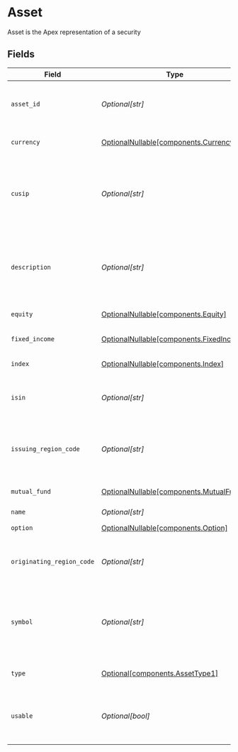 # Asset

Asset is the Apex representation of a security


## Fields

| Field                                                                                                        | Type                                                                                                         | Required                                                                                                     | Description                                                                                                  | Example                                                                                                      |
| ------------------------------------------------------------------------------------------------------------ | ------------------------------------------------------------------------------------------------------------ | ------------------------------------------------------------------------------------------------------------ | ------------------------------------------------------------------------------------------------------------ | ------------------------------------------------------------------------------------------------------------ |
| `asset_id`                                                                                                   | *Optional[str]*                                                                                              | :heavy_minus_sign:                                                                                           | Apex internal identifier assigned upon entry to every security.                                              | 8395                                                                                                         |
| `currency`                                                                                                   | [OptionalNullable[components.Currency]](../../models/components/currency.md)                                 | :heavy_minus_sign:                                                                                           | Currency specific asset details                                                                              |                                                                                                              |
| `cusip`                                                                                                      | *Optional[str]*                                                                                              | :heavy_minus_sign:                                                                                           | Identifier assigned to a security by the CUSIP Service Bureau of Standard & Poor’s Corporation               | 855244109                                                                                                    |
| `description`                                                                                                | *Optional[str]*                                                                                              | :heavy_minus_sign:                                                                                           | Name of the issuer of a security and additional descriptive information about the particular issue           | Starbucks Corp                                                                                               |
| `equity`                                                                                                     | [OptionalNullable[components.Equity]](../../models/components/equity.md)                                     | :heavy_minus_sign:                                                                                           | Equity specific asset details                                                                                |                                                                                                              |
| `fixed_income`                                                                                               | [OptionalNullable[components.FixedIncome]](../../models/components/fixedincome.md)                           | :heavy_minus_sign:                                                                                           | FixedIncome specific asset details                                                                           |                                                                                                              |
| `index`                                                                                                      | [OptionalNullable[components.Index]](../../models/components/index.md)                                       | :heavy_minus_sign:                                                                                           | Index specific asset details                                                                                 |                                                                                                              |
| `isin`                                                                                                       | *Optional[str]*                                                                                              | :heavy_minus_sign:                                                                                           | isin is the International Securities Identification Number                                                   | US123456789                                                                                                  |
| `issuing_region_code`                                                                                        | *Optional[str]*                                                                                              | :heavy_minus_sign:                                                                                           | A string attribute denoting the country of issuance or where the asset is trading.                           | US                                                                                                           |
| `mutual_fund`                                                                                                | [OptionalNullable[components.MutualFund]](../../models/components/mutualfund.md)                             | :heavy_minus_sign:                                                                                           | MutualFund specific asset details                                                                            |                                                                                                              |
| `name`                                                                                                       | *Optional[str]*                                                                                              | :heavy_minus_sign:                                                                                           | assets/{asset_id}                                                                                            | assets/8395                                                                                                  |
| `option`                                                                                                     | [OptionalNullable[components.Option]](../../models/components/option.md)                                     | :heavy_minus_sign:                                                                                           | Option specific asset details                                                                                |                                                                                                              |
| `originating_region_code`                                                                                    | *Optional[str]*                                                                                              | :heavy_minus_sign:                                                                                           | ISO code identifying the region in which the entity was incorporated                                         | US                                                                                                           |
| `symbol`                                                                                                     | *Optional[str]*                                                                                              | :heavy_minus_sign:                                                                                           | An arrangement of characters—usually letters and or numbers — usually representing securities on an exchange | SBUX                                                                                                         |
| `type`                                                                                                       | [Optional[components.AssetType1]](../../models/components/assettype1.md)                                     | :heavy_minus_sign:                                                                                           | The type or category of the asset                                                                            | EQUITY                                                                                                       |
| `usable`                                                                                                     | *Optional[bool]*                                                                                             | :heavy_minus_sign:                                                                                           | A usable asset is active in its respective market and can be traded and/or transferred                       | true                                                                                                         |